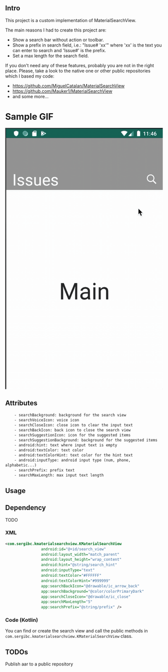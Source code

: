 ## Intro
This project is a custom implementation of MaterialSearchView.

The main reasons I had to create this project are:
* Show a search bar without action or toolbar.
* Show a prefix in search field, i.e.: "Issue# 'xx'" where 'xx' is the text you can enter to search and 'Issue#' is the prefix.
* Set a max length for the search field.

If you don't need any of these features, probably you are not in the right place. Please, take a look to the native one or other public repositories which I based my code: 
-  https://github.com/MiguelCatalan/MaterialSearchView
-  https://github.com/Mauker1/MaterialSearchView
- and some more...

# Sample GIF
![sample](art/kmaterial_search_view.gif)

## Attributes
        - searchBackground: background for the search view
        - searchVoiceIcon: voice icon
        - searchCloseIcon: close icon to clear the input text
        - searchBackIcon: back icon to close the search view
        - searchSuggestionIcon: icon for the suggested items
        - searchSuggestionBackground: background for the suggested items
        - android:hint: text where input text is empty
        - android:textColor: text color
        - android:textColorHint: text color for the hint text
        - android:inputType: android input type (num, phone, alphabetic...)
        - searchPrefix: prefix text
        - searchMaxLength: max input text length

## Usage
## Dependency
TODO

### XML
```xml
<com.sergibc.kmaterialsearchview.KMaterialSearchView
                android:id="@+id/search_view"
                android:layout_width="match_parent"
                android:layout_height="wrap_content"
                android:hint="@string/search_hint"
                android:inputType="text"
                android:textColor="#FFFFFF"
                android:textColorHint="#999999"
                app:searchBackIcon="@drawable/ic_arrow_back"
                app:searchBackground="@color/colorPrimaryDark"
                app:searchCloseIcon="@drawable/ic_close"
                app:searchMaxLength="5"
                app:searchPrefix="@string/prefix" />
```
### Code (Kotlin)
You can find or create the search view and call the public methods in `com.sergibc.kmaterialsearchview.KMaterialSearchView` class.

## TODOs
Publish aar to a public repository